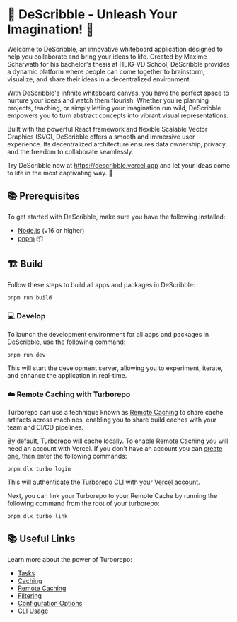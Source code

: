 # 🎨 DeScribble - Unleash Your Imagination! 🌟
Welcome to DeScribble, an innovative whiteboard application designed to help you collaborate and bring your ideas to life. Created by Maxime Scharwath for his bachelor's thesis at HEIG-VD School, DeScribble provides a dynamic platform where people can come together to brainstorm, visualize, and share their ideas in a decentralized environment.

With DeScribble's infinite whiteboard canvas, you have the perfect space to nurture your ideas and watch them flourish. Whether you're planning projects, teaching, or simply letting your imagination run wild, DeScribble empowers you to turn abstract concepts into vibrant visual representations.

Built with the powerful React framework and flexible Scalable Vector Graphics (SVG), DeScribble offers a smooth and immersive user experience. Its decentralized architecture ensures data ownership, privacy, and the freedom to collaborate seamlessly.

Try DeScribble now at https://describble.vercel.app and let your ideas come to life in the most captivating way. 🚀


## 📚 Prerequisites

To get started with DeScribble, make sure you have the following installed:

- [Node.js](https://nodejs.org/en/download/) (v16 or higher)
- [pnpm](https://pnpm.io/installation) 📦

## 🏗️ Build

Follow these steps to build all apps and packages in DeScribble:

```bash
pnpm run build
```

### 💻 Develop

To launch the development environment for all apps and packages in DeScribble, use the following command:

```
pnpm run dev
```
This will start the development server, allowing you to experiment, iterate, and enhance the application in real-time.

### ☁️ Remote Caching with Turborepo

Turborepo can use a technique known as [Remote Caching](https://turbo.build/repo/docs/core-concepts/remote-caching) to
share cache artifacts across machines, enabling you to share build caches with your team and CI/CD pipelines.

By default, Turborepo will cache locally. To enable Remote Caching you will need an account with Vercel. If you don't
have an account you can [create one](https://vercel.com/signup), then enter the following commands:

```
pnpm dlx turbo login
```

This will authenticate the Turborepo CLI with
your [Vercel account](https://vercel.com/docs/concepts/personal-accounts/overview).

Next, you can link your Turborepo to your Remote Cache by running the following command from the root of your turborepo:

```
pnpm dlx turbo link
```

## 📚 Useful Links

Learn more about the power of Turborepo:

- [Tasks](https://turbo.build/repo/docs/core-concepts/monorepos/running-tasks)
- [Caching](https://turbo.build/repo/docs/core-concepts/caching)
- [Remote Caching](https://turbo.build/repo/docs/core-concepts/remote-caching)
- [Filtering](https://turbo.build/repo/docs/core-concepts/monorepos/filtering)
- [Configuration Options](https://turbo.build/repo/docs/reference/configuration)
- [CLI Usage](https://turbo.build/repo/docs/reference/command-line-reference)
